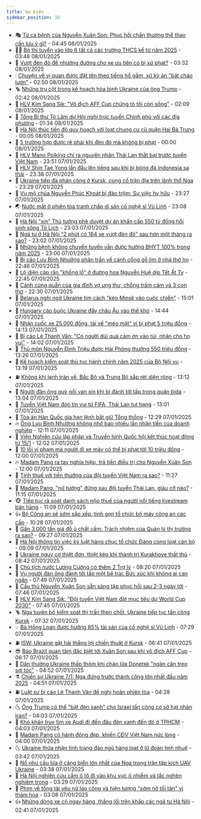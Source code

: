 ```yaml
---
title: Sự kiện
sidebar_position: 16
---
```


<!-- dantri-su-kien:START -->
- 🎭 [Từ ca bệnh của Nguyễn Xuân Son: Phục hồi chấn thương thể thao cần lưu ý gì?](https://dantri.com.vn/suc-khoe/tu-ca-benh-cua-nguyen-xuan-son-phuc-hoi-chan-thuong-the-thao-can-luu-y-gi-20250107103509958.htm) - 04:45 08/01/2025
- 👨‍🏫 [Bỏ thi tuyển vào lớp 6 tất cả các trường THCS kể từ năm 2025](https://dantri.com.vn/giao-duc/bo-thi-tuyen-vao-lop-6-tat-ca-cac-truong-thcs-ke-tu-nam-2025-20250108104020673.htm) - 03:48 08/01/2025
- 🌮 [Vượt đèn đỏ để nhường đường cho xe ưu tiên có bị xử phạt?](https://dantri.com.vn/xa-hoi/vuot-den-do-de-nhuong-duong-cho-xe-uu-tien-co-bi-xu-phat-20250108100721952.htm) - 03:32 08/01/2025
- 🕯 [Chuyện về vị quan được đặt tên theo tiếng hổ gầm, xử kỳ án &quot;bát cháo lươn&quot;](https://dantri.com.vn/doi-song/chuyen-ve-vi-quan-duoc-dat-ten-theo-tieng-ho-gam-xu-ky-an-bat-chao-luon-20250104123557099.htm) - 02:50 08/01/2025
- 🪜 [Những trụ cột trong kế hoạch hòa bình Ukraine của ông Trump](https://dantri.com.vn/the-gioi/nhung-tru-cot-trong-ke-hoach-hoa-binh-ukraine-cua-ong-trump-20241230164919469.htm) - 02:42 08/01/2025
- 🐘 [HLV Kim Sang Sik: &quot;Vô địch AFF Cup chứng tỏ tôi còn sống&quot;](https://dantri.com.vn/the-thao/hlv-kim-sang-sik-vo-dich-aff-cup-chung-to-toi-con-song-20250108091725137.htm) - 02:09 08/01/2025
- 🤔 [Tổng Bí thư Tô Lâm dự Hội nghị trực tuyến Chính phủ với các địa phương](https://dantri.com.vn/xa-hoi/tong-bi-thu-to-lam-du-hoi-nghi-truc-tuyen-chinh-phu-voi-cac-dia-phuong-20250108082607189.htm) - 01:34 08/01/2025
- 🧠 [Hà Nội thúc tiến độ quy hoạch với loạt chung cư cũ quận Hai Bà Trưng](https://dantri.com.vn/bat-dong-san/ha-noi-thuc-tien-do-quy-hoach-voi-loat-chung-cu-cu-quan-hai-ba-trung-20250108014920642.htm) - 00:05 08/01/2025
- 📝 [5 trường hợp được rẽ phải khi đèn đỏ mà không bị phạt](https://dantri.com.vn/xa-hoi/5-truong-hop-duoc-re-phai-khi-den-do-ma-khong-bi-phat-20250107203744149.htm) - 00:00 08/01/2025
- 🦏 [HLV Mano Polking chỉ ra nguyên nhân Thái Lan thất bại trước tuyển Việt Nam](https://dantri.com.vn/the-thao/hlv-mano-polking-chi-ra-nguyen-nhan-thai-lan-that-bai-truoc-tuyen-viet-nam-20250107234615061.htm) - 23:51 07/01/2025
- 🥰 [HLV Shin Tae Yong lần đầu lên tiếng sau khi bị bóng đá Indonesia sa thải](https://dantri.com.vn/the-thao/hlv-shin-tae-yong-lan-dau-len-tieng-sau-khi-bi-bong-da-indonesia-sa-thai-20250107233255109.htm) - 23:38 07/01/2025
- 🤗 [Ukraine tiếp đà phản công ở Kursk, củng cố trận địa trên lãnh thổ Nga](https://dantri.com.vn/the-gioi/ukraine-tiep-da-phan-cong-o-kursk-cung-co-tran-dia-tren-lanh-tho-nga-20250107215100521.htm) - 23:29 07/01/2025
- 🌈 [Vụ mộ chúa Nguyễn Phúc Khoát bị đào trộm: Sự việc hy hữu](https://dantri.com.vn/xa-hoi/vu-mo-chua-nguyen-phuc-khoat-bi-dao-trom-su-viec-hy-huu-20250107191040421.htm) - 23:27 07/01/2025
- 🌏 [Nước mắt ở phiên tòa tranh chấp di sản cố nghệ sĩ Vũ Linh](https://dantri.com.vn/phap-luat/nuoc-mat-o-phien-toa-tranh-chap-di-san-co-nghe-si-vu-linh-20250107200854248.htm) - 23:08 07/01/2025
- 💄 [Hà Nội &quot;xin&quot; Thủ tướng phê duyệt dự án khẩn cấp 550 tỷ đồng hồi sinh sông Tô Lịch](https://dantri.com.vn/xa-hoi/ha-noi-xin-thu-tuong-phe-duyet-du-an-khan-cap-550-ty-dong-hoi-sinh-song-to-lich-20250107183849359.htm) - 23:03 07/01/2025
- 👺 [Ngã tư ở Hà Nội &quot;2 phút có 164 xe vượt đèn đỏ&quot; sau hơn một tháng ra sao?](https://dantri.com.vn/doi-song/nga-tu-o-ha-noi-2-phut-co-164-xe-vuot-den-do-sau-hon-mot-thang-ra-sao-20250107211212080.htm) - 23:02 07/01/2025
- 👹 [Những bệnh không chuyển tuyến vẫn được hưởng BHYT 100% trong năm 2025](https://dantri.com.vn/an-sinh/nhung-benh-khong-chuyen-tuyen-van-duoc-huong-bhyt-100-trong-nam-2025-20250107125759644.htm) - 23:00 07/01/2025
- 🌊 [Bị cáo Lưu Bình Nhưỡng phân trần về cánh cổng gỗ lim ở nhà thờ họ](https://dantri.com.vn/phap-luat/bi-cao-luu-binh-nhuong-phan-tran-ve-canh-cong-go-lim-o-nha-tho-ho-20250107184042239.htm) - 22:46 07/01/2025
- 🤠 [Lộ diện cặp rắn &quot;khổng lồ&quot; ở đường hoa Nguyễn Huệ dịp Tết Ất Tỵ](https://dantri.com.vn/xa-hoi/lo-dien-cap-ran-khong-lo-o-duong-hoa-nguyen-hue-dip-tet-at-ty-20250107235412038.htm) - 22:45 07/01/2025
- 🎊 [Cảnh cùng quẫn của gia đình vợ ung thư, chồng trầm cảm và 3 con thơ](https://dantri.com.vn/tam-long-nhan-ai/canh-cung-quan-cua-gia-dinh-vo-ung-thu-chong-tram-cam-va-3-con-tho-20241225002802297.htm) - 22:30 07/01/2025
- 🐘 [Belarus nghi ngờ Ukraine tìm cách &quot;kéo Minsk vào cuộc chiến&quot;](https://dantri.com.vn/the-gioi/belarus-nghi-ngo-ukraine-tim-cach-keo-minsk-vao-cuoc-chien-20250107214833714.htm) - 15:01 07/01/2025
- 💂 [Hungary cáo buộc Ukraine đẩy châu Âu vào thế khó](https://dantri.com.vn/the-gioi/hungary-cao-buoc-ukraine-day-chau-au-vao-the-kho-20250107212935385.htm) - 14:44 07/01/2025
- 👹 [Nhận cuốc xe 25.000 đồng, tài xế &quot;méo mặt&quot; vì bị phạt 5 triệu đồng](https://dantri.com.vn/xa-hoi/nhan-cuoc-xe-25000-dong-tai-xe-meo-mat-vi-bi-phat-5-trieu-dong-20250107203949845.htm) - 14:13 07/01/2025
- 🦒 [Bị cáo Lê Thanh Vân: &quot;Có người dúi quà cảm ơn vào túi, nhận cho họ vui&quot;](https://dantri.com.vn/phap-luat/bi-cao-le-thanh-van-co-nguoi-dui-qua-cam-on-vao-tui-nhan-cho-ho-vui-20250107203244425.htm) - 14:02 07/01/2025
- 🗽 [Thủ môn Nguyễn Đình Triệu được Hải Phòng thưởng 550 triệu đồng](https://dantri.com.vn/xa-hoi/thu-mon-nguyen-dinh-trieu-duoc-hai-phong-thuong-550-trieu-dong-20250107201813901.htm) - 13:26 07/01/2025
- 💄 [Kế hoạch kiểm soát thủ tục hành chính năm 2025 của Bộ Nội vụ](https://dantri.com.vn/xa-hoi/ke-hoach-kiem-soat-thu-tuc-hanh-chinh-nam-2025-cua-bo-noi-vu-20250107194433438.htm) - 13:19 07/01/2025
- ⛽️ [Không khí lạnh tràn về, Bắc Bộ và Trung Bộ sắp rét diện rộng](https://dantri.com.vn/xa-hoi/khong-khi-lanh-tran-ve-bac-bo-va-trung-bo-sap-ret-dien-rong-20250107191011585.htm) - 13:12 07/01/2025
- 🥷 [Người đàn ông quỳ gối van xin khi bị đánh tới tấp trong quán bida](https://dantri.com.vn/phap-luat/nguoi-dan-ong-quy-goi-van-xin-khi-bi-danh-toi-tap-trong-quan-bida-20250107181251802.htm) - 13:04 07/01/2025
- 🤖 [Tuyển Việt Nam đón tin vui từ FIFA, Thái Lan tụt hạng](https://dantri.com.vn/the-thao/tuyen-viet-nam-don-tin-vui-tu-fifa-thai-lan-tut-hang-20250107195425744.htm) - 13:01 07/01/2025
- 🌊 [Tòa án Hàn Quốc gia hạn lệnh bắt giữ Tổng thống](https://dantri.com.vn/the-gioi/toa-an-han-quoc-gia-han-lenh-bat-giu-tong-thong-20250107192547584.htm) - 12:29 07/01/2025
- 🔥 [Ông Lưu Bình Nhưỡng không nhớ bao nhiêu lần nhận tiền của doanh nghiệp](https://dantri.com.vn/phap-luat/ong-luu-binh-nhuong-khong-nho-bao-nhieu-lan-nhan-tien-cua-doanh-nghiep-20250107184422537.htm) - 12:11 07/01/2025
- 🦏 [Viện Nghiên cứu lập pháp và Truyền hình Quốc hội kết thúc hoạt động từ 15/1](https://dantri.com.vn/xa-hoi/vien-nghien-cuu-lap-phap-va-truyen-hinh-quoc-hoi-ket-thuc-hoat-dong-tu-151-20250107185922766.htm) - 12:02 07/01/2025
- 🐘 [10 lỗi vi phạm mà người đi xe máy có thể bị phạt tới 10 triệu đồng](https://dantri.com.vn/xa-hoi/10-loi-vi-pham-ma-nguoi-di-xe-may-co-the-bi-phat-toi-10-trieu-dong-20250107141632561.htm) - 12:00 07/01/2025
- 🔥 [Madam Pang ra tay nghĩa hiệp, trả tiền điều trị cho Nguyễn Xuân Son](https://dantri.com.vn/the-thao/madam-pang-ra-tay-nghia-hiep-tra-tien-dieu-tri-cho-nguyen-xuan-son-20250107184916486.htm) - 12:00 07/01/2025
- 💼 [Tính thuế với tiền thưởng của đội tuyển Việt Nam ra sao?](https://dantri.com.vn/kinh-doanh/tinh-thue-voi-tien-thuong-cua-doi-tuyen-viet-nam-ra-sao-20250107181727708.htm) - 11:27 07/01/2025
- 🚀 [Madam Pang, &quot;nữ tướng&quot; đứng sau đội tuyển Thái Lan, giàu cỡ nào?](https://dantri.com.vn/kinh-doanh/madam-pang-nu-tuong-dung-sau-doi-tuyen-thai-lan-giau-co-nao-20250107145635803.htm) - 11:15 07/01/2025
- 🐵 [Tiếp tục rà soát danh sách nộp thuế của người nổi tiếng livestream bán hàng](https://dantri.com.vn/kinh-doanh/tiep-tuc-ra-soat-danh-sach-nop-thue-cua-nguoi-noi-tieng-livestream-ban-hang-20250107174957730.htm) - 11:09 07/01/2025
- 👍 [Bộ Công an sẽ sớm sắp xếp, tinh gọn tổ chức bộ máy công an các cấp](https://dantri.com.vn/xa-hoi/bo-cong-an-se-som-sap-xep-tinh-gon-to-chuc-bo-may-cong-an-cac-cap-20250107172011974.htm) - 10:28 07/01/2025
- 🚦 [Gần 3.000 tấn giá đỗ ủ chất cấm: Trách nhiệm của Quản lý thị trường ra sao?](https://dantri.com.vn/kinh-doanh/gan-3000-tan-gia-do-u-chat-cam-trach-nhiem-cua-quan-ly-thi-truong-ra-sao-20250107162316418.htm) - 09:27 07/01/2025
- 🥸 [Hà Nội thông tin việc kỷ luật hàng chục tổ chức Đảng cùng loạt cán bộ](https://dantri.com.vn/xa-hoi/ha-noi-thong-tin-viec-ky-luat-hang-chuc-to-chuc-dang-cung-loat-can-bo-20250107154844507.htm) - 09:09 07/01/2025
- 🥷 [Ukraine nguy cơ thiệt đơn, thiệt kép khi thành trì Kurakhove thất thủ](https://dantri.com.vn/the-gioi/ukraine-nguy-co-thiet-don-thiet-kep-khi-thanh-tri-kurakhove-that-thu-20250107150020091.htm) - 08:42 07/01/2025
- 🤡 [Chủ tịch nước Lương Cường có thêm 2 Trợ lý](https://dantri.com.vn/xa-hoi/chu-tich-nuoc-luong-cuong-co-them-2-tro-ly-20250107151917764.htm) - 08:20 07/01/2025
- 🥳 [Vụ người đàn ông đánh tới tấp một bé trai: Bức xúc khi không ai can ngăn](https://dantri.com.vn/ban-doc/vu-nguoi-dan-ong-danh-toi-tap-mot-be-trai-buc-xuc-khi-khong-ai-can-ngan-20250106151219325.htm) - 07:49 07/01/2025
- 🤩 [Cầu thủ Nguyễn Xuân Son sẵn sàng tập phục hồi sau 2-3 ngày tới](https://dantri.com.vn/suc-khoe/cau-thu-nguyen-xuan-son-san-sang-tap-phuc-hoi-sau-2-3-ngay-toi-20250107143412853.htm) - 07:46 07/01/2025
- 🎡 [HLV Kim Sang Sik: &quot;Đội tuyển Việt Nam đặt mục tiêu dự World Cup 2030&quot;](https://dantri.com.vn/the-thao/hlv-kim-sang-sik-doi-tuyen-viet-nam-dat-muc-tieu-du-world-cup-2030-20250107122116528.htm) - 07:45 07/01/2025
- 🪜 [Nga tuyên bố kiểm soát thị trấn then chốt, Ukraine tiếp tục tấn công Kursk](https://dantri.com.vn/the-gioi/nga-tuyen-bo-kiem-soat-thi-tran-then-chot-ukraine-tiep-tuc-tan-cong-kursk-20250107104823105.htm) - 07:32 07/01/2025
- 💡 [Bà Hồng Loan được hưởng 85% tài sản của cố nghệ sĩ Vũ Linh](https://dantri.com.vn/phap-luat/ba-hong-loan-duoc-huong-85-tai-san-cua-co-nghe-si-vu-linh-20250107133803347.htm) - 07:29 07/01/2025
- ⛽️ [ISW: Ukraine gặt hái thắng lợi chiến thuật ở Kursk](https://dantri.com.vn/the-gioi/isw-ukraine-gat-hai-thang-loi-chien-thuat-o-kursk-20250107120956885.htm) - 06:41 07/01/2025
- 😎 [Báo Brazil quan tâm đặc biệt tới Xuân Son sau khi vô địch AFF Cup](https://dantri.com.vn/the-thao/bao-brazil-quan-tam-dac-biet-toi-xuan-son-sau-khi-vo-dich-aff-cup-20250107130453900.htm) - 06:17 07/01/2025
- 🗽 [Dân thường Ukraine thấp thỏm khi chảo lửa Donetsk &quot;ngàn cân treo sợi tóc&quot;](https://dantri.com.vn/the-gioi/dan-thuong-ukraine-thap-thom-khi-chao-lua-donetsk-ngan-can-treo-soi-toc-20250107113813108.htm) - 04:52 07/01/2025
- ⚗️ [Chiến sự Ukraine 7/1: Nga đứng trước thành công lớn nhất đầu năm 2025](https://dantri.com.vn/the-gioi/chien-su-ukraine-71-nga-dung-truoc-thanh-cong-lon-nhat-dau-nam-2025-20250107092603253.htm) - 04:51 07/01/2025
- ⛽️ [Luật sư bị cáo Lê Thanh Vân đề nghị hoãn phiên tòa](https://dantri.com.vn/phap-luat/luat-su-bi-cao-le-thanh-van-de-nghi-hoan-phien-toa-20250107112455414.htm) - 04:28 07/01/2025
- 🌜 [Ông Trump có thể &quot;bật đèn xanh&quot; cho Israel tấn công cơ sở hạt nhân Iran?](https://dantri.com.vn/the-gioi/ong-trump-co-the-bat-den-xanh-cho-israel-tan-cong-co-so-hat-nhan-iran-20250107104922731.htm) - 04:03 07/01/2025
- 🦩 [Khó khăn truy tìm xe Audi đi đến đâu đèn xanh đến đó ở TPHCM](https://dantri.com.vn/xa-hoi/kho-khan-truy-tim-xe-audi-di-den-dau-den-xanh-den-do-o-tphcm-20250107105347263.htm) - 04:03 07/01/2025
- 🦒 [Madam Pang có hành động đẹp, khiến CĐV Việt Nam nức lòng](https://dantri.com.vn/the-thao/madam-pang-co-hanh-dong-dep-khien-cdv-viet-nam-nuc-long-20250107105959998.htm) - 04:00 07/01/2025
- 🌜 [Ukraine thừa nhận tình trạng đào ngũ hàng loạt ở lữ đoàn tinh nhuệ](https://dantri.com.vn/the-gioi/ukraine-thua-nhan-tinh-trang-dao-ngu-hang-loat-o-lu-doan-tinh-nhue-20250107101122426.htm) - 03:42 07/01/2025
- 🐎 [Nổ như cầu lửa ở cảng biển lớn nhất của Nga trong trận tập kích UAV Ukraine](https://dantri.com.vn/the-gioi/no-nhu-cau-lua-o-cang-bien-lon-nhat-cua-nga-trong-tran-tap-kich-uav-ukraine-20250107102540416.htm) - 03:38 07/01/2025
- 🌋 [Hà Nội nghiên cứu cấm ô tô đi vào khu vực ô nhiễm và tắc nghẽn nghiêm trọng](https://dantri.com.vn/xa-hoi/ha-noi-nghien-cuu-cam-o-to-di-vao-khu-vuc-o-nhiem-va-tac-nghen-nghiem-trong-20250107094406279.htm) - 03:29 07/01/2025
- 🧰 [Phim về tổng tài yêu nữ lao công và hiện tượng &quot;sớm nở tối tàn&quot; vì thảm họa](https://dantri.com.vn/giai-tri/phim-ve-tong-tai-yeu-nu-lao-cong-va-hien-tuong-som-no-toi-tan-vi-tham-hoa-20250107021445220.htm) - 03:08 07/01/2025
- 👍 [Những dòng xe cộ ngay hàng, thẳng lối trên khắp các ngã tư Hà Nội](https://dantri.com.vn/xa-hoi/nhung-dong-xe-co-ngay-hang-thang-loi-tren-khap-cac-nga-tu-ha-noi-20250107092917568.htm) - 02:41 07/01/2025<!-- dantri-su-kien:END -->
